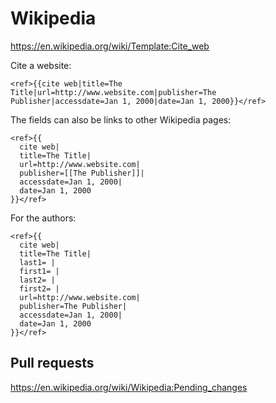 # Wikipedia

https://en.wikipedia.org/wiki/Template:Cite_web

Cite a website:

    <ref>{{cite web|title=The Title|url=http://www.website.com|publisher=The Publisher|accessdate=Jan 1, 2000|date=Jan 1, 2000}}</ref>

The fields can also be links to other Wikipedia pages:

    <ref>{{
      cite web|
      title=The Title|
      url=http://www.website.com|
      publisher=[[The Publisher]]|
      accessdate=Jan 1, 2000|
      date=Jan 1, 2000
    }}</ref>

For the authors:

    <ref>{{
      cite web|
      title=The Title|
      last1= |
      first1= |
      last2= |
      first2= |
      url=http://www.website.com|
      publisher=The Publisher|
      accessdate=Jan 1, 2000|
      date=Jan 1, 2000
    }}</ref>

## Pull requests

https://en.wikipedia.org/wiki/Wikipedia:Pending_changes
